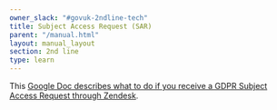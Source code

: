 ```yaml
---
owner_slack: "#govuk-2ndline-tech"
title: Subject Access Request (SAR)
parent: "/manual.html"
layout: manual_layout
section: 2nd line
type: learn
---
```


This [Google Doc describes what to do if you receive a GDPR Subject Access Request through Zendesk](https://gov-uk.atlassian.net/wiki/spaces/PLOPS/pages/3155034120/Dealing+with+Subject+Access+Requests+SAR).

